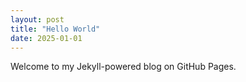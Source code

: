 ```yaml
---
layout: post
title: "Hello World"
date: 2025-01-01
---
```

Welcome to my Jekyll-powered blog on GitHub Pages.
